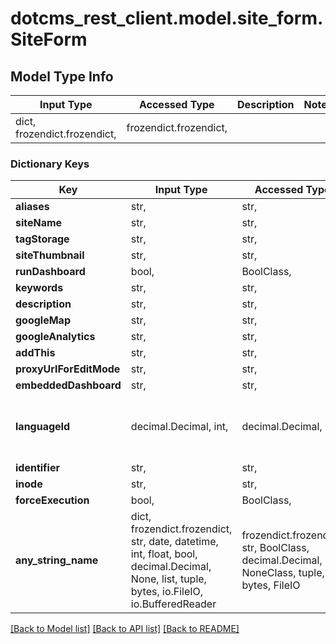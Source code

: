 # dotcms_rest_client.model.site_form.SiteForm

## Model Type Info
Input Type | Accessed Type | Description | Notes
------------ | ------------- | ------------- | -------------
dict, frozendict.frozendict,  | frozendict.frozendict,  |  | 

### Dictionary Keys
Key | Input Type | Accessed Type | Description | Notes
------------ | ------------- | ------------- | ------------- | -------------
**aliases** | str,  | str,  |  | [optional] 
**siteName** | str,  | str,  |  | [optional] 
**tagStorage** | str,  | str,  |  | [optional] 
**siteThumbnail** | str,  | str,  |  | [optional] 
**runDashboard** | bool,  | BoolClass,  |  | [optional] 
**keywords** | str,  | str,  |  | [optional] 
**description** | str,  | str,  |  | [optional] 
**googleMap** | str,  | str,  |  | [optional] 
**googleAnalytics** | str,  | str,  |  | [optional] 
**addThis** | str,  | str,  |  | [optional] 
**proxyUrlForEditMode** | str,  | str,  |  | [optional] 
**embeddedDashboard** | str,  | str,  |  | [optional] 
**languageId** | decimal.Decimal, int,  | decimal.Decimal,  |  | [optional] value must be a 64 bit integer
**identifier** | str,  | str,  |  | [optional] 
**inode** | str,  | str,  |  | [optional] 
**forceExecution** | bool,  | BoolClass,  |  | [optional] 
**any_string_name** | dict, frozendict.frozendict, str, date, datetime, int, float, bool, decimal.Decimal, None, list, tuple, bytes, io.FileIO, io.BufferedReader | frozendict.frozendict, str, BoolClass, decimal.Decimal, NoneClass, tuple, bytes, FileIO | any string name can be used but the value must be the correct type | [optional]

[[Back to Model list]](../../README.md#documentation-for-models) [[Back to API list]](../../README.md#documentation-for-api-endpoints) [[Back to README]](../../README.md)

